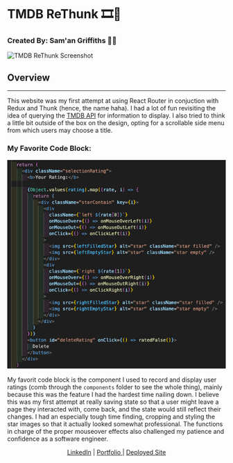 # TMDB ReThunk :film_strip::movie_camera:
### Created By: Sam'an Griffiths :thinking::thought_balloon:

![TMDB ReThunk Screenshot](./src/styles/images/screenshot.png)

## Overview
****

This website was my first attempt at using React Router in conjuction with Redux and Thunk (hence, the name haha). I had a lot of fun revisiting the idea of querying the [TMDB API](https://developers.themoviedb.org/3/getting-started/introduction) for information to display. I also tried to think a little bit outside of the box on the design, opting for a scrollable side menu from which users may choose a title.

### My Favorite Code Block:

![Screenshot of Code for User Rating Component](./src/styles/images/ratingScreenShot.png)

My favorit code block is the component I used to record and display user ratings (comb through the `components` folder to see the whole thing), mainly because this was the feature I had the hardest time nailing down. I believe this was my first attempt at really saving state so that a user might leave a page they interacted with, come back, and the state would still reflect their changes. I had an especially tough time finding, cropping and styling the star images so that it actually looked somewhat professional. The functions in charge of the proper mouseover effects also challenged my patience and confidence as a software engineer.

<div align=center>
  <a href='https://www.linkedin.com/in/saman-griffiths/' target='_blank'>LinkedIn</a> | <a href='' target='_blank'>Portfolio
  </a> | <a href='https://tmdb-search.vercel.app/'>Deployed Site</a>
  </div>